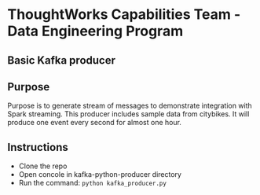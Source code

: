 # ThoughtWorks Capabilities Team - Data Engineering Program
## Basic Kafka producer

## Purpose
Purpose is to generate stream of messages to demonstrate integration with Spark streaming.
This producer includes sample data from citybikes. It will produce one event every second for almost one hour.

## Instructions
* Clone the repo
* Open concole in kafka-python-producer directory
* Run the command: `python kafka_producer.py`
